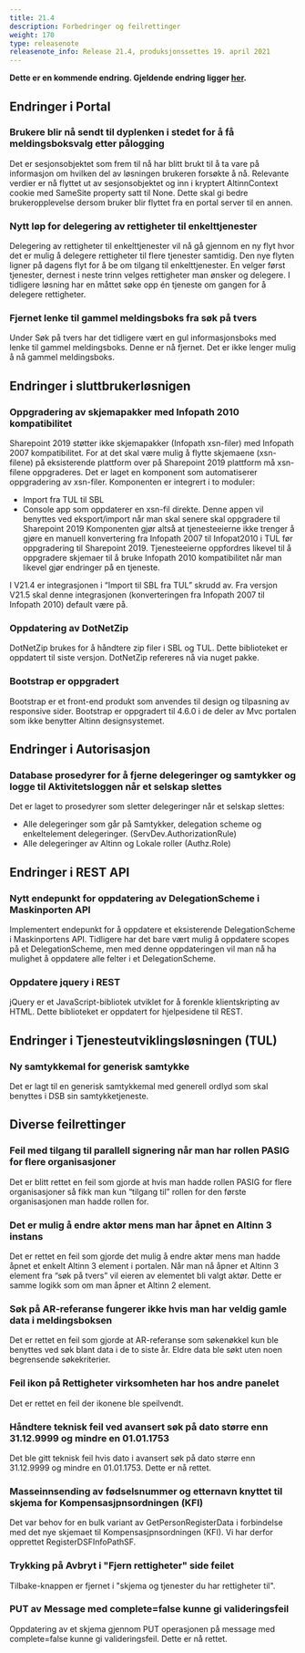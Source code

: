 ```yaml
---
title: 21.4
description: Forbedringer og feilrettinger
weight: 170
type: releasenote
releasenote_info: Release 21.4, produksjonssettes 19. april 2021
---
```


**Dette er en kommende endring. Gjeldende endring ligger [her](../21-3).**

## Endringer i Portal

### Brukere blir nå sendt til dyplenken i stedet for å få meldingsboksvalg etter pålogging

Det er sesjonsobjektet som frem til nå har blitt brukt til å ta vare på informasjon om hvilken del av løsningen brukeren forsøkte å nå. Relevante verdier er nå flyttet ut av sesjonsobjektet og inn i kryptert AltinnContext cookie med SameSite property satt til None. Dette skal gi bedre brukeropplevelse dersom bruker blir flyttet fra en portal server til en annen.

### Nytt løp for delegering av rettigheter til enkelttjenester

Delegering av rettigheter til enkelttjenester vil nå gå gjennom en ny flyt hvor det er mulig å delegere rettigheter til flere tjenester samtidig. Den nye flyten ligner på dagens flyt for å be om tilgang til enkelttjenester. En velger først tjenester, dernest i neste trinn velges rettigheter man ønsker og delegere. I tidligere løsning har en måttet søke opp én tjeneste om gangen for å delegere rettigheter.

### Fjernet lenke til gammel meldingsboks fra søk på tvers

Under Søk på tvers har det tidligere vært en gul informasjonsboks med lenke til gammel meldingsboks. Denne er nå fjernet. Det er ikke lenger mulig å nå gammel meldingsboks.

## Endringer i sluttbrukerløsnigen

### Oppgradering av skjemapakker med Infopath 2010 kompatibilitet

Sharepoint 2019 støtter ikke skjemapakker (Infopath xsn-filer) med Infopath 2007 kompatibilitet. For at det skal være mulig å flytte skjemaene (xsn-filene) på eksisterende plattform over på Sharepoint 2019 plattform må xsn-filene oppgraderes.
Det er laget en komponent som automatiserer oppgradering av xsn-filer. Komponenten er integrert i to moduler:
- Import fra TUL til SBL
- Console app som oppdaterer en xsn-fil direkte. Denne appen vil benyttes ved eksport/import når man skal senere skal oppgradere til Sharepoint 2019
Komponenten gjør altså at tjenesteeierne ikke trenger å gjøre en manuell konvertering fra Infopath 2007 til Infopat2010 i TUL før oppgradering til Sharepoint 2019. Tjenesteeierne oppfordres likevel til å oppgradere skjemaer til å bruke Infopath 2010 kompatibilitet når man likevel gjør endringer på en tjeneste.

I V21.4 er integrasjonen i “Import til SBL fra TUL” skrudd av. Fra versjon V21.5 skal denne integrasjonen (konverteringen fra Infopath 2007 til Infopath 2010) default være på.

### Oppdatering av DotNetZip

DotNetZip brukes for å håndtere zip filer i SBL og TUL. Dette biblioteket er oppdatert til siste versjon. DotNetZip refereres nå via nuget pakke. 

### Bootstrap er oppgradert

Bootstrap er et front-end produkt som anvendes til design og tilpasning av responsive sider. Bootstrap er oppgradert til 4.6.0 i de deler av Mvc portalen som ikke benytter Altinn designsystemet. 

## Endringer i Autorisasjon

### Database prosedyrer for å fjerne delegeringer og samtykker og logge til Aktivitetsloggen når et selskap slettes

Det er laget to prosedyrer som sletter delegeringer når et selskap slettes:
- Alle delegeringer som går på Samtykker, delegation scheme og enkeltelement delegeringer. (ServDev.AuthorizationRule)
- Alle delegeringer av Altinn og Lokale roller (Authz.Role)

## Endringer i REST API

### Nytt endepunkt for oppdatering av DelegationScheme i Maskinporten API
 
Implementert endepunkt for å oppdatere et eksisterende DelegationScheme i Maskinportens API. Tidligere har det bare vært mulig å oppdatere scopes på et DelegationScheme, men med denne oppdateringen vil man nå ha mulighet å oppdatere alle felter i et DelegationScheme.

### Oppdatere jquery i REST

jQuery er et JavaScript-bibliotek utviklet for å forenkle klientskripting av HTML. Dette biblioteket er oppdatert for hjelpesidene til REST.

## Endringer i Tjenesteutviklingsløsningen (TUL)

### Ny samtykkemal for generisk samtykke

Det er lagt til en generisk samtykkemal med generell ordlyd som skal benyttes i DSB sin samtykketjeneste.

## Diverse feilrettinger

### Feil med tilgang til parallell signering når man har rollen PASIG for flere organisasjoner

Det er blitt rettet en feil som gjorde at hvis man hadde rollen PASIG for flere organisasjoner så fikk man kun “tilgang til” rollen for den første organisasjonen man hadde rollen for.

### Det er mulig å endre aktør mens man har åpnet en Altinn 3 instans

Det er rettet en feil som gjorde det mulig å endre aktør mens man hadde åpnet et enkelt Altinn 3 element i portalen. Når man nå åpner et Altinn 3 element fra “søk på tvers” vil eieren av elementet bli valgt aktør. Dette er samme logikk som om man åpner et Altinn 2 element.

### Søk på AR-referanse fungerer ikke hvis man har veldig gamle data i meldingsboksen

Det er rettet en feil som gjorde at AR-referanse som søkenøkkel kun ble benyttes ved søk blant data i de to siste år. Eldre data ble søkt uten noen begrensende søkekriterier.

### Feil ikon på Rettigheter virksomheten har hos andre panelet

Det er rettet en feil der ikonene ble speilvendt. 

### Håndtere teknisk feil ved avansert søk på dato større enn 31.12.9999 og mindre en 01.01.1753

Det ble gitt teknisk feil hvis dato i avansert søk på dato større enn 31.12.9999 og mindre en 01.01.1753. Dette er nå rettet.

### Masseinnsending av fødselsnummer og etternavn knyttet til skjema for Kompensasjpnsordningen (KFI)

Det var behov for en bulk variant av GetPersonRegisterData i forbindelse med det nye skjemaet til Kompensasjpnsordningen (KFI). Vi har derfor opprettet RegisterDSFInfoPathSF.

### Trykking på Avbryt i "Fjern rettigheter" side feilet

Tilbake-knappen er fjernet i "skjema og tjenester du har rettigheter til".

### PUT av Message med complete=false kunne gi valideringsfeil

Oppdatering av et skjema gjennom PUT operasjonen på message med complete=false kunne gi valideringsfeil. Dette er nå rettet.

 